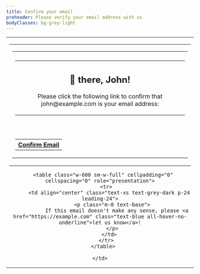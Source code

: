 ```yaml
---
title: Confirm your email
preheader: Please verify your email address with us
bodyClasses: bg-grey-light
---
```


<table class="wrapper w-full bg-grey-light" cellpadding="0" cellspacing="0" role="presentation">
  <tr>
    <td class="sm-w-full py-48" align="center">
      <table class="w-600 sm-w-full" cellpadding="0" cellspacing="0" role="presentation">
        <tr>
          <td align="left" class="px-24">
            <table class="w-full bg-white rounded-sm shadow" cellpadding="0" cellspacing="0" role="presentation">
              <tr>
                <td class="py-2 bg-blue rounded-t-sm"></td>
              </tr>
              <tr>
                <td align="center" class="px-24 py-64 sm-px-12">
                  <table class="w-full" cellpadding="0" cellspacing="0" role="presentation">
                    <tr>
                        <td align="center" class="px-8">
                          <h2 class="text-xl mt-0"><!--[if lte mso 15]>Hi<![endif]--><![if gte mso 16]>👋<![endif]> there, John!</h2>
                          <p class="m-0 text-lg text-grey-darker leading-normal">Please click the following link to confirm that john@example.com is your email address:</p>
                        </td>
                    </tr>
                  </table>
                  <div class="sm-py-12 sm-leading-0" style="line-height: 32px;">&zwnj;</div>
                  <table cellpadding="0" cellspacing="0" role="presentation">
                    <tr>
                      <th class="bg-green all-hover-bg-green-dark rounded-full" style="mso-padding-alt: 7px 64px 14px;">
                        <a href="http://example.com" class="text-white inline-block text-base leading-full py-14 px-48 no-underline">Confirm Email</a>
                      </th>
                    </tr>
                  </table>
                </td>
              </tr>
            </table>
          </td>
        </tr>
      </table>

      <table class="w-600 sm-w-full" cellpadding="0" cellspacing="0" role="presentation">
        <tr>
          <td align="center" class="text-xs text-grey-dark p-24 leading-24">
            <p class="m-0 text-base">
               If this email doesn't make any sense, please <a href="https://example.com" class="text-blue all-hover-no-underline">let us know</a>!
            </p>
          </td>
        </tr>
      </table>

    </td>
  </tr>
</table>
